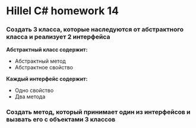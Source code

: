# Hillel C# homework 14

### **Создать 3 класса, которые наследуются от абстрактного класса и реализует 2 интерфейса**



**Абстрактный класс содержит:** 
- Абстрактный метод
- Абстрактное свойство  
  
**Каждый интерфейс содержит:** 
- Одно свойство
- Два метода


### **Создать метод, который принимает один из интерфейсов и вызвать его с объектами 3 классов**
